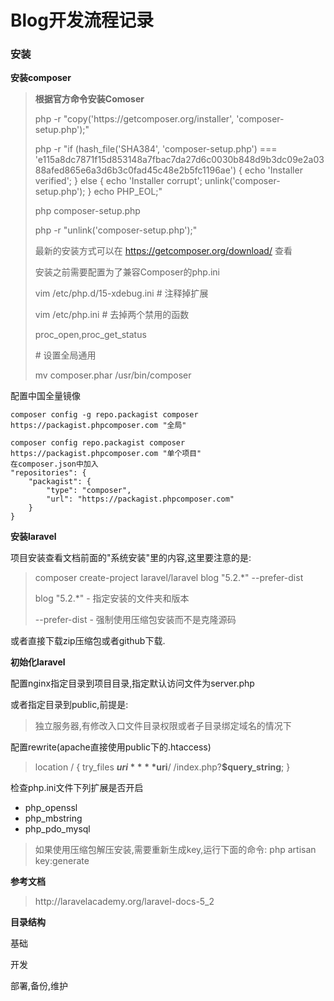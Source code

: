 # Blog开发流程记录

### 安装

**安装composer**

> **根据官方命令安装Comoser**
> 
> php -r "copy\('https:\/\/getcomposer.org\/installer', 'composer-setup.php'\);"
> 
> php -r "if \(hash\_file\('SHA384', 'composer-setup.php'\) === 'e115a8dc7871f15d853148a7fbac7da27d6c0030b848d9b3dc09e2a0388afed865e6a3d6b3c0fad45c48e2b5fc1196ae'\) { echo 'Installer verified'; } else { echo 'Installer corrupt'; unlink\('composer-setup.php'\); } echo PHP\_EOL;"
> 
> php composer-setup.php
> 
> php -r "unlink\('composer-setup.php'\);"
> 
> 最新的安装方式可以在 [https:\/\/getcomposer.org\/download\/](https://getcomposer.org/download/) 查看
> 
> 安装之前需要配置为了兼容Composer的php.ini
> 
> vim \/etc\/php.d\/15-xdebug.ini \# 注释掉扩展
> 
> vim \/etc\/php.ini \# 去掉两个禁用的函数
> 
> proc\_open,proc\_get\_status
> 
> \# 设置全局通用
> 
> mv composer.phar \/usr\/bin\/composer

配置中国全量镜像

```
composer config -g repo.packagist composer https://packagist.phpcomposer.com "全局"
```

```
composer config repo.packagist composer https://packagist.phpcomposer.com "单个项目"
在composer.json中加入
"repositories": {
    "packagist": {
        "type": "composer",
        "url": "https://packagist.phpcomposer.com"
    }
}
```

**安装laravel**

项目安装查看文档前面的"系统安装"里的内容,这里要注意的是:

> composer create-project laravel\/laravel blog "5.2.\*" --prefer-dist
> 
> blog "5.2.\*" - 指定安装的文件夹和版本
> 
> --prefer-dist - 强制使用压缩包安装而不是克隆源码

或者直接下载zip压缩包或者github下载.

**初始化laravel**

配置nginx指定目录到项目目录,指定默认访问文件为server.php

或者指定目录到public,前提是:

> 独立服务器,有修改入口文件目录权限或者子目录绑定域名的情况下

配置rewrite\(apache直接使用public下的.htaccess\)

> location \/ { try\_files **$uri** **$uri**\/ \/index.php?**$query\_string**; }

检查php.ini文件下列扩展是否开启

* php\_openssl
* php\_mbstring
* php\_pdo\_mysql

> 如果使用压缩包解压安装,需要重新生成key,运行下面的命令:
> php artisan key:generate

**参考文档**

> http:\/\/laravelacademy.org\/laravel-docs-5\_2

**目录结构**



基础

开发

部署,备份,维护

